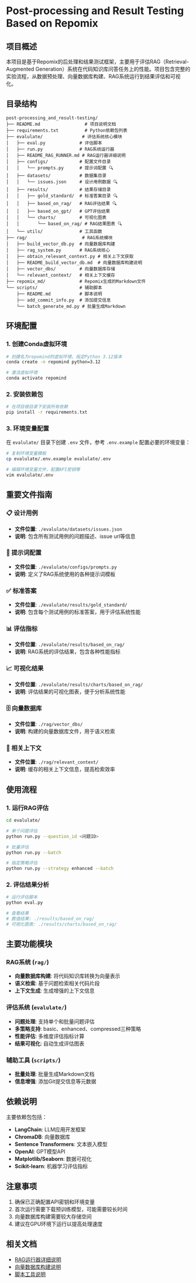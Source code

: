 # Post-processing and Result Testing Based on Repomix

## 项目概述

本项目是基于Repomix的后处理和结果测试框架，主要用于评估RAG（Retrieval-Augmented Generation）系统在代码知识库问答任务上的性能。项目包含完整的实验流程，从数据预处理、向量数据库构建、RAG系统运行到结果评估和可视化。

## 目录结构

```
post-processing_and_result-testing/
├── README.md                 # 项目说明文档
├── requirements.txt          # Python依赖包列表
├── evalulate/               # 评估系统核心模块
│   ├── eval.py             # 评估脚本
│   ├── run.py              # RAG系统运行器
│   ├── README_RAG_RUNNER.md # RAG运行器详细说明
│   ├── configs/            # 配置文件目录
│   │   └── prompts.py      # 提示词配置 🔍
│   ├── datasets/           # 数据集目录
│   │   └── issues.json     # 设计用例数据 🔍
│   ├── results/            # 结果存储目录
│   │   ├── gold_standard/  # 标准答案目录 🔍
│   │   ├── based_on_rag/   # RAG评估结果 🔍
│   │   ├── based_on_gpt/   # GPT评估结果
│   │   └── charts/         # 可视化图表
│   │       └── based_on_rag/ # RAG结果图表 🔍
│   └── utils/              # 工具函数
├── rag/                     # RAG系统模块
│   ├── build_vector_db.py  # 向量数据库构建
│   ├── rag_system.py       # RAG系统核心
│   ├── obtain_relevant_context.py # 相关上下文获取
│   ├── README_build_vector_db.md  # 向量数据库构建说明
│   ├── vector_dbs/         # 向量数据库存储
│   └── relevant_context/   # 相关上下文缓存
├── repomix_md/             # Repomix生成的Markdown文件
└── scripts/                # 辅助脚本
    ├── README.md           # 脚本说明
    ├── add_commit_info.py  # 添加提交信息
    └── batch_generate_md.py # 批量生成Markdown
```

## 环境配置

### 1. 创建Conda虚拟环境

```bash
# 创建名为repomind的虚拟环境，指定Python 3.12版本
conda create -n repomind python=3.12

# 激活虚拟环境
conda activate repomind
```

### 2. 安装依赖包

```bash
# 在项目根目录下安装所有依赖
pip install -r requirements.txt
```

### 3. 环境变量配置

在 `evalulate/` 目录下创建 `.env` 文件，参考 `.env.example` 配置必要的环境变量：

```bash
# 复制环境变量模板
cp evalulate/.env.example evalulate/.env

# 编辑环境变量文件，配置API密钥等
vim evalulate/.env
```

## 重要文件指南

### 📋 设计用例
- **文件位置**: `./evalulate/datasets/issues.json`
- **说明**: 包含所有测试用例的问题描述、issue url等信息

### 💬 提示词配置
- **文件位置**: `./evalulate/configs/prompts.py`
- **说明**: 定义了RAG系统使用的各种提示词模板

### ✅ 标准答案
- **文件位置**: `./evalulate/results/gold_standard/`
- **说明**: 包含每个测试用例的标准答案，用于评估系统性能

### 📊 评估指标
- **文件位置**: `./evalulate/results/based_on_rag/`
- **说明**: RAG系统的评估结果，包含各种性能指标

### 📈 可视化结果
- **文件位置**: `./evalulate/results/charts/based_on_rag/`
- **说明**: 评估结果的可视化图表，便于分析系统性能

### 🗄️ 向量数据库
- **文件位置**: `./rag/vector_dbs/`
- **说明**: 构建的向量数据库文件，用于语义检索

### 📄 相关上下文
- **文件位置**: `./rag/relevant_context/`
- **说明**: 缓存的相关上下文信息，提高检索效率

## 使用流程

### 1. 运行RAG评估
```bash
cd evalulate/

# 单个问题评估
python run.py --question_id <问题ID>

# 批量评估
python run.py --batch

# 指定策略评估
python run.py --strategy enhanced --batch
```

### 2. 评估结果分析
```bash
# 运行评估脚本
python eval.py

# 查看结果
# 数值结果: ./results/based_on_rag/
# 可视化图表: ./results/charts/based_on_rag/
```

## 主要功能模块

### RAG系统 (`rag/`)
- **向量数据库构建**: 将代码知识库转换为向量表示
- **语义检索**: 基于问题检索相关代码片段
- **上下文生成**: 生成增强的上下文信息

### 评估系统 (`evalulate/`)
- **问题处理**: 支持单个和批量问题评估
- **多策略支持**: basic、enhanced、compressed三种策略
- **性能评估**: 多维度评估指标计算
- **结果可视化**: 自动生成评估图表

### 辅助工具 (`scripts/`)
- **批量处理**: 批量生成Markdown文档
- **信息增强**: 添加Git提交信息等元数据

## 依赖说明

主要依赖包包括：
- **LangChain**: LLM应用开发框架
- **ChromaDB**: 向量数据库
- **Sentence Transformers**: 文本嵌入模型
- **OpenAI**: GPT模型API
- **Matplotlib/Seaborn**: 数据可视化
- **Scikit-learn**: 机器学习评估指标

## 注意事项

1. 确保已正确配置API密钥和环境变量
2. 首次运行需要下载预训练模型，可能需要较长时间
3. 向量数据库构建需要较大存储空间
4. 建议在GPU环境下运行以提高处理速度

## 相关文档

- [RAG运行器详细说明](./evalulate/README_RAG_RUNNER.md)
- [向量数据库构建说明](./rag/README_build_vector_db.md)
- [脚本工具说明](./scripts/README.md)
